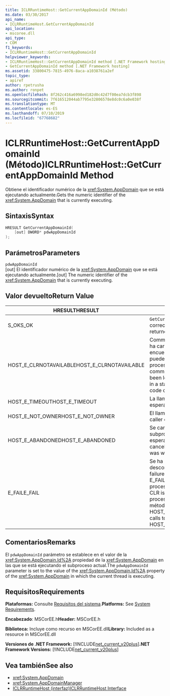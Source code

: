```yaml
---
title: ICLRRuntimeHost::GetCurrentAppDomainId (Método)
ms.date: 03/30/2017
api_name:
- ICLRRuntimeHost.GetCurrentAppDomainId
api_location:
- mscoree.dll
api_type:
- COM
f1_keywords:
- ICLRRuntimeHost::GetCurrentAppDomainId
helpviewer_keywords:
- ICLRRuntimeHost::GetCurrentAppDomainId method [.NET Framework hosting]
- GetCurrentAppDomainId method [.NET Framework hosting]
ms.assetid: 33800475-7815-4976-8aca-a1038761a2ef
topic_type:
- apiref
author: rpetrusha
ms.author: ronpet
ms.openlocfilehash: 8f262c416a6998ed182d0c42d7f00ea7dcb3f898
ms.sourcegitcommit: 7f616512044ab7795e32806578e8dc0c6a0e038f
ms.translationtype: MT
ms.contentlocale: es-ES
ms.lasthandoff: 07/10/2019
ms.locfileid: "67768682"
---
```

# <a name="iclrruntimehostgetcurrentappdomainid-method"></a><span data-ttu-id="a87b7-102">ICLRRuntimeHost::GetCurrentAppDomainId (Método)</span><span class="sxs-lookup"><span data-stu-id="a87b7-102">ICLRRuntimeHost::GetCurrentAppDomainId Method</span></span>
<span data-ttu-id="a87b7-103">Obtiene el identificador numérico de la <xref:System.AppDomain> que se está ejecutando actualmente.</span><span class="sxs-lookup"><span data-stu-id="a87b7-103">Gets the numeric identifier of the <xref:System.AppDomain> that is currently executing.</span></span>  
  
## <a name="syntax"></a><span data-ttu-id="a87b7-104">Sintaxis</span><span class="sxs-lookup"><span data-stu-id="a87b7-104">Syntax</span></span>  
  
```cpp  
HRESULT GetCurrentAppDomainId(  
    [out] DWORD* pdwAppDomainId  
);  
```  
  
## <a name="parameters"></a><span data-ttu-id="a87b7-105">Parámetros</span><span class="sxs-lookup"><span data-stu-id="a87b7-105">Parameters</span></span>  
 `pdwAppDomainId`  
 <span data-ttu-id="a87b7-106">[out] El identificador numérico de la <xref:System.AppDomain> que se está ejecutando actualmente.</span><span class="sxs-lookup"><span data-stu-id="a87b7-106">[out] The numeric identifier of the <xref:System.AppDomain> that is currently executing.</span></span>  
  
## <a name="return-value"></a><span data-ttu-id="a87b7-107">Valor devuelto</span><span class="sxs-lookup"><span data-stu-id="a87b7-107">Return Value</span></span>  
  
|<span data-ttu-id="a87b7-108">HRESULT</span><span class="sxs-lookup"><span data-stu-id="a87b7-108">HRESULT</span></span>|<span data-ttu-id="a87b7-109">DESCRIPCIÓN</span><span class="sxs-lookup"><span data-stu-id="a87b7-109">Description</span></span>|  
|-------------|-----------------|  
|<span data-ttu-id="a87b7-110">S_OK</span><span class="sxs-lookup"><span data-stu-id="a87b7-110">S_OK</span></span>|<span data-ttu-id="a87b7-111">`GetCurrentAppDomainId` se devolvió correctamente.</span><span class="sxs-lookup"><span data-stu-id="a87b7-111">`GetCurrentAppDomainId` returned successfully.</span></span>|  
|<span data-ttu-id="a87b7-112">HOST_E_CLRNOTAVAILABLE</span><span class="sxs-lookup"><span data-stu-id="a87b7-112">HOST_E_CLRNOTAVAILABLE</span></span>|<span data-ttu-id="a87b7-113">Common language runtime (CLR) no se ha cargado en un proceso o el CLR se encuentra en un estado en el que no se puede ejecutar código administrado o procesar la llamada correctamente.</span><span class="sxs-lookup"><span data-stu-id="a87b7-113">The common language runtime (CLR) has not been loaded into a process, or the CLR is in a state in which it cannot run managed code or process the call successfully.</span></span>|  
|<span data-ttu-id="a87b7-114">HOST_E_TIMEOUT</span><span class="sxs-lookup"><span data-stu-id="a87b7-114">HOST_E_TIMEOUT</span></span>|<span data-ttu-id="a87b7-115">La llamada ha agotado el tiempo de espera.</span><span class="sxs-lookup"><span data-stu-id="a87b7-115">The call timed out.</span></span>|  
|<span data-ttu-id="a87b7-116">HOST_E_NOT_OWNER</span><span class="sxs-lookup"><span data-stu-id="a87b7-116">HOST_E_NOT_OWNER</span></span>|<span data-ttu-id="a87b7-117">El llamador no posee el bloqueo.</span><span class="sxs-lookup"><span data-stu-id="a87b7-117">The caller does not own the lock.</span></span>|  
|<span data-ttu-id="a87b7-118">HOST_E_ABANDONED</span><span class="sxs-lookup"><span data-stu-id="a87b7-118">HOST_E_ABANDONED</span></span>|<span data-ttu-id="a87b7-119">Se canceló un evento mientras un subproceso bloqueado o fibra estaba esperando en ella.</span><span class="sxs-lookup"><span data-stu-id="a87b7-119">An event was canceled while a blocked thread or fiber was waiting on it.</span></span>|  
|<span data-ttu-id="a87b7-120">E_FAIL</span><span class="sxs-lookup"><span data-stu-id="a87b7-120">E_FAIL</span></span>|<span data-ttu-id="a87b7-121">Se ha producido un error irrecuperable desconocido.</span><span class="sxs-lookup"><span data-stu-id="a87b7-121">An unknown catastrophic failure occurred.</span></span> <span data-ttu-id="a87b7-122">Si el método devuelve E_FAIL, CLR ya no es utilizable dentro del proceso.</span><span class="sxs-lookup"><span data-stu-id="a87b7-122">If a method returns E_FAIL, the CLR is no longer usable within the process.</span></span> <span data-ttu-id="a87b7-123">Las llamadas posteriores a métodos de hospedaje devuelven HOST_E_CLRNOTAVAILABLE.</span><span class="sxs-lookup"><span data-stu-id="a87b7-123">Subsequent calls to hosting methods return HOST_E_CLRNOTAVAILABLE.</span></span>|  
  
## <a name="remarks"></a><span data-ttu-id="a87b7-124">Comentarios</span><span class="sxs-lookup"><span data-stu-id="a87b7-124">Remarks</span></span>  
 <span data-ttu-id="a87b7-125">El `pdwAppDomainId` parámetro se establece en el valor de la <xref:System.AppDomain.Id%2A> propiedad de la <xref:System.AppDomain> en las que se está ejecutando el subproceso actual.</span><span class="sxs-lookup"><span data-stu-id="a87b7-125">The `pdwAppDomainId` parameter is set to the value of the <xref:System.AppDomain.Id%2A> property of the <xref:System.AppDomain> in which the current thread is executing.</span></span>  
  
## <a name="requirements"></a><span data-ttu-id="a87b7-126">Requisitos</span><span class="sxs-lookup"><span data-stu-id="a87b7-126">Requirements</span></span>  
 <span data-ttu-id="a87b7-127">**Plataformas:** Consulte [Requisitos del sistema](../../../../docs/framework/get-started/system-requirements.md).</span><span class="sxs-lookup"><span data-stu-id="a87b7-127">**Platforms:** See [System Requirements](../../../../docs/framework/get-started/system-requirements.md).</span></span>  
  
 <span data-ttu-id="a87b7-128">**Encabezado**: MSCorEE.h</span><span class="sxs-lookup"><span data-stu-id="a87b7-128">**Header:** MSCorEE.h</span></span>  
  
 <span data-ttu-id="a87b7-129">**Biblioteca:** Incluye como recurso en MSCorEE.dll</span><span class="sxs-lookup"><span data-stu-id="a87b7-129">**Library:** Included as a resource in MSCorEE.dll</span></span>  
  
 <span data-ttu-id="a87b7-130">**Versiones de .NET Framework:** [!INCLUDE[net_current_v20plus](../../../../includes/net-current-v20plus-md.md)]</span><span class="sxs-lookup"><span data-stu-id="a87b7-130">**.NET Framework Versions:** [!INCLUDE[net_current_v20plus](../../../../includes/net-current-v20plus-md.md)]</span></span>  
  
## <a name="see-also"></a><span data-ttu-id="a87b7-131">Vea también</span><span class="sxs-lookup"><span data-stu-id="a87b7-131">See also</span></span>

- <xref:System.AppDomain>
- <xref:System.AppDomainManager>
- [<span data-ttu-id="a87b7-132">ICLRRuntimeHost (interfaz)</span><span class="sxs-lookup"><span data-stu-id="a87b7-132">ICLRRuntimeHost Interface</span></span>](../../../../docs/framework/unmanaged-api/hosting/iclrruntimehost-interface.md)
